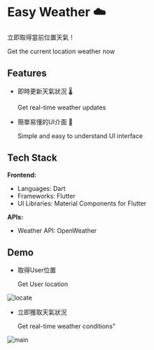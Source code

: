 
# Easy Weather ☁️

立即取得當前位置天氣！

Get the current location weather now


## Features

- 即時更新天氣狀況 🌡️

    Get real-time weather updates
- 簡單易懂的UI介面 📱

    Simple and easy to understand UI interface
## Tech Stack

**Frontend:**
- Languages: Dart
- Frameworks: Flutter
- UI Libraries: Material Components for Flutter

**APIs:**
- Weather API: OpenWeather


## Demo

- 取得User位置

    Get User location

![locate](https://github.com/user-attachments/assets/97d91b09-a76e-4991-bd60-2e50a08ae460)

- 立即獲取天氣狀況

    Get real-time weather conditions"

![main](https://github.com/user-attachments/assets/a500e3a8-5c12-41b2-b2c5-850839af13cb)
